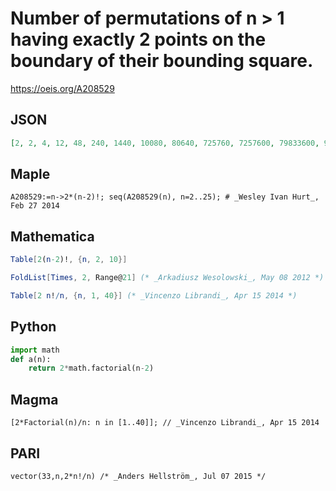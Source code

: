 # Number of permutations of n \> 1 having exactly 2 points on the boundary of their bounding square\.
https://oeis.org/A208529
## JSON
```JSON
[2, 2, 4, 12, 48, 240, 1440, 10080, 80640, 725760, 7257600, 79833600, 958003200, 12454041600, 174356582400, 2615348736000, 41845579776000, 711374856192000, 12804747411456000, 243290200817664000, 4865804016353280000, 102181884343418880000]
```
## Maple
```Maple
A208529:=n->2*(n-2)!; seq(A208529(n), n=2..25); # _Wesley Ivan Hurt_, Feb 27 2014
```
## Mathematica
```Mathematica
Table[2(n-2)!, {n, 2, 10}]
```
```Mathematica
FoldList[Times, 2, Range@21] (* _Arkadiusz Wesolowski_, May 08 2012 *)
```
```Mathematica
Table[2 n!/n, {n, 1, 40}] (* _Vincenzo Librandi_, Apr 15 2014 *)
```
## Python
```Python
import math
def a(n):
    return 2*math.factorial(n-2)
```
## Magma
```Magma
[2*Factorial(n)/n: n in [1..40]]; // _Vincenzo Librandi_, Apr 15 2014
```
## PARI
```PARI
vector(33,n,2*n!/n) /* _Anders Hellström_, Jul 07 2015 */
```
